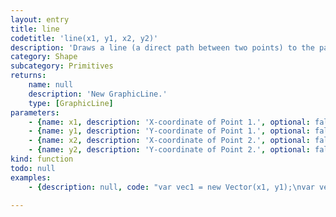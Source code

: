 ```yaml
---
layout: entry
title: line
codetitle: 'line(x1, y1, x2, y2)'
description: 'Draws a line (a direct path between two points) to the page.'
category: Shape
subcategory: Primitives
returns:
    name: null
    description: 'New GraphicLine.'
    type: [GraphicLine]
parameters:
    - {name: x1, description: 'X-coordinate of Point 1.', optional: false, type: [Number]}
    - {name: y1, description: 'Y-coordinate of Point 1.', optional: false, type: [Number]}
    - {name: x2, description: 'X-coordinate of Point 2.', optional: false, type: [Number]}
    - {name: y2, description: 'Y-coordinate of Point 2.', optional: false, type: [Number]}
kind: function
todo: null
examples:
    - {description: null, code: "var vec1 = new Vector(x1, y1);\nvar vec2 = new Vector(x2, y2);\nline( vec1, vec2 );"}

---
```

